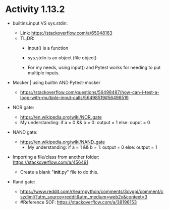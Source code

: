 
<h1> Activity 1.13.2 </h1>

- builtins.input VS sys.stdin:
    - Link: https://stackoverflow.com/a/65048163
    - TL;DR:
        - input() is a function
        - sys.stdin is an object (file object)

        - For my needs, using input() and Pytest works for needing to put multiple inputs.

- Mocker | using builtin AND Pytest-mocker
    - https://stackoverflow.com/questions/56498487/how-can-i-test-a-loop-with-multiple-input-calls/56498519#56498519


- NOR gate: 
    - https://en.wikipedia.org/wiki/NOR_gate
    - My understanding: 
        if a = 0 && b = 0:
            output = 1
        else:
            ouput = 0

- NAND gate:
    - https://en.wikipedia.org/wiki/NAND_gate
        - My understanding:
            if a = 1 && b = 1:
                output = 0
            else:
                output = 1
- Importing a file/class from another folder: https://stackoverflow.com/a/456491
    - Create a blank "__init__.py" file to do this.

- Rand gate:
    - https://www.reddit.com/r/learnpython/comments/3cvgpi/comment/cszdiml/?utm_source=reddit&utm_medium=web2x&context=3
    - #Reference SOF: https://stackoverflow.com/a/38196153